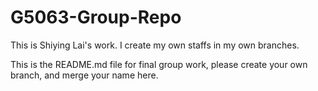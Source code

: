 # G5063-Group-Repo


This is Shiying Lai's work. I create my own staffs in my own branches.

This is the README.md file for final group work, please create your own branch, and merge your name here.

